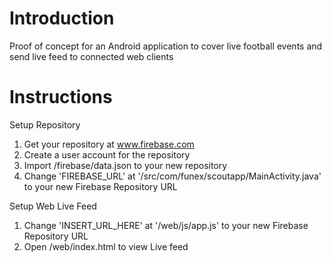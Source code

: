# Introduction
Proof of concept for an Android application to cover live football events and send live feed to connected web clients


# Instructions

Setup Repository

1. Get your repository at www.firebase.com 
2. Create a user account for the repository
3. Import /firebase/data.json to your new repository
4. Change 'FIREBASE_URL' at '/src/com/funex/scoutapp/MainActivity.java' to your new Firebase Repository URL

Setup Web Live Feed

1. Change 'INSERT_URL_HERE' at '/web/js/app.js' to your new Firebase Repository URL
2. Open /web/index.html to view Live feed

